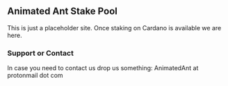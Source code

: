 ## Animated Ant Stake Pool

This is just a placeholder site. Once staking on Cardano is available we are here. 

### Support or Contact

In case you need to contact us drop us something: AnimatedAnt at protonmail dot com
